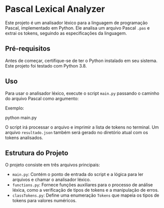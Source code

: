 # Pascal Lexical Analyzer

Este projeto é um analisador léxico para a linguagem de programação Pascal, implementado em Python. Ele analisa um arquivo Pascal `.pas` e extrai os tokens, seguindo as especificações da linguagem.

## Pré-requisitos

Antes de começar, certifique-se de ter o Python instalado em seu sistema. Este projeto foi testado com Python 3.8.

## Uso

Para usar o analisador léxico, execute o script `main.py` passando o caminho do arquivo Pascal como argumento:


Exemplo:

python main.py <localAquivo>

O script irá processar o arquivo e imprimir a lista de tokens no terminal. Um arquivo `resultado.json` também será gerado no diretório atual com os tokens analisados.


## Estrutura do Projeto

O projeto consiste em três arquivos principais:

- `main.py`: Contém o ponto de entrada do script e a lógica para ler arquivos e chamar o analisador léxico.
- `functions.py`: Fornece funções auxiliares para o processo de análise léxica, como a verificação de tipos de tokens e a manipulação de erros.
- `classTokens.py`: Define uma enumeração `Tokens` que mapeia os tipos de tokens para valores numéricos.




